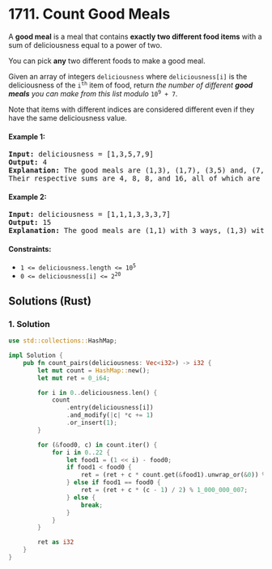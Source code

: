 # 1711. Count Good Meals
A **good meal** is a meal that contains **exactly two different food items** with a sum of deliciousness equal to a power of two.

You can pick **any** two different foods to make a good meal.

Given an array of integers `deliciousness` where `deliciousness[i]` is the deliciousness of the <code>i<sup>th</sup></code> item of food, return *the number of different **good meals** you can make from this list modulo* <code>10<sup>9</sup> + 7</code>.

Note that items with different indices are considered different even if they have the same deliciousness value.

#### Example 1:
<pre>
<strong>Input:</strong> deliciousness = [1,3,5,7,9]
<strong>Output:</strong> 4
<strong>Explanation:</strong> The good meals are (1,3), (1,7), (3,5) and, (7,9).
Their respective sums are 4, 8, 8, and 16, all of which are powers of 2.
</pre>

#### Example 2:
<pre>
<strong>Input:</strong> deliciousness = [1,1,1,3,3,3,7]
<strong>Output:</strong> 15
<strong>Explanation:</strong> The good meals are (1,1) with 3 ways, (1,3) with 9 ways, and (1,7) with 3 ways.
</pre>

#### Constraints:
* <code>1 <= deliciousness.length <= 10<sup>5</sup></code>
* <code>0 <= deliciousness[i] <= 2<sup>20</sup></code>

## Solutions (Rust)

### 1. Solution
```Rust
use std::collections::HashMap;

impl Solution {
    pub fn count_pairs(deliciousness: Vec<i32>) -> i32 {
        let mut count = HashMap::new();
        let mut ret = 0_i64;

        for i in 0..deliciousness.len() {
            count
                .entry(deliciousness[i])
                .and_modify(|c| *c += 1)
                .or_insert(1);
        }

        for (&food0, c) in count.iter() {
            for i in 0..22 {
                let food1 = (1 << i) - food0;
                if food1 < food0 {
                    ret = (ret + c * count.get(&food1).unwrap_or(&0)) % 1_000_000_007;
                } else if food1 == food0 {
                    ret = (ret + c * (c - 1) / 2) % 1_000_000_007;
                } else {
                    break;
                }
            }
        }

        ret as i32
    }
}
```
